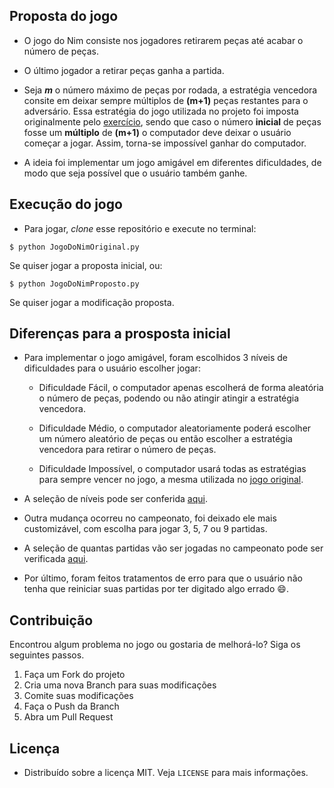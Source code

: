 ## Proposta do jogo

- O jogo do Nim consiste nos jogadores retirarem peças até acabar o número de peças.
- O último jogador a retirar peças ganha a partida.

- Seja *__m__* o número máximo de peças por rodada, a estratégia vencedora consite em deixar sempre múltiplos de __(m+1)__ peças restantes para o adversário. Essa estratégia do jogo utilizada no projeto foi imposta originalmente pelo [exercício](https://www.coursera.org/learn/ciencia-computacao-python-conceitos/programming/yEPxE/programa-completo-jogo-do-nim), sendo que caso o número __inicial__ de peças fosse um __múltiplo__ de __(m+1)__ o computador deve deixar o usuário começar a jogar. Assim, torna-se impossível ganhar do computador.

- A ideia foi implementar um jogo amigável em diferentes dificuldades, de modo que seja possível que o usuário também ganhe.

## Execução do jogo

- Para jogar, *clone* esse repositório e execute no terminal:
```
$ python JogoDoNimOriginal.py
```
Se quiser jogar a proposta inicial, ou:
```
$ python JogoDoNimProposto.py
```
Se quiser jogar a modificação proposta.

## Diferenças para a prosposta inicial

- Para implementar o jogo amigável, foram escolhidos 3 níveis de dificuldades para o usuário escolher jogar:

  - Dificuldade Fácil, o computador apenas escolherá de forma aleatória o número de peças, podendo ou não atingir atingir a estratégia vencedora.

  - Dificuldade Médio, o computador aleatoriamente poderá escolher um número aleatório de peças ou então escolher a estratégia vencedora para retirar o número de peças.

  - Dificuldade Impossível, o computador usará todas as estratégias para sempre vencer no jogo, a mesma utilizada no [jogo original](https://github.com/SousaPedroso/JogoDoNim/blob/master/JogoDoNimOriginal.py).
  
- A seleção de níveis pode ser conferida [aqui](/imagens/Dificuldades.PNG).

- Outra mudança ocorreu no campeonato, foi deixado ele mais customizável, com escolha para jogar 3, 5, 7 ou 9 partidas.
- A seleção de quantas partidas vão ser jogadas no campeonato pode ser verificada [aqui](/imagens/Campeonato.PNG).
- Por último, foram feitos tratamentos de erro para que o usuário não tenha que reiniciar suas partidas por ter digitado algo errado :smile:.

## Contribuição

Encontrou algum problema no jogo ou gostaria de melhorá-lo? Siga os seguintes passos.
1. Faça um Fork do projeto
2. Cria uma nova Branch para suas modificações
3. Comite suas modificações
4. Faça o Push da Branch
5. Abra um Pull Request

## Licença

- Distribuído sobre a licença MIT. Veja `LICENSE` para mais informações.
